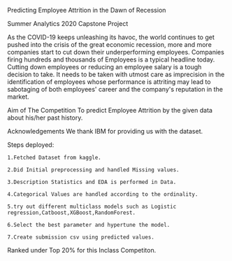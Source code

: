 Predicting Employee Attrition in the Dawn of Recession

Summer Analytics 2020 Capstone Project

As the COVID-19 keeps unleashing its havoc, the world continues to get pushed into the crisis of the great economic recession, more and more companies start to cut down their underperforming employees. Companies firing hundreds and thousands of Employees is a typical headline today. Cutting down employees or reducing an employee salary is a tough decision to take. It needs to be taken with utmost care as imprecision in the identification of employees whose performance is attriting may lead to sabotaging of both employees' career and the company's reputation in the market.

Aim of The Competition
To predict Employee Attrition by the given data about his/her past history.

Acknowledgements
We thank IBM for providing us with the dataset.


Steps deployed:

    1.Fetched Dataset from kaggle.

    2.Did Initial preprocessing and handled Missing values.

    3.Description Statistics and EDA is performed in Data.

    4.Categorical Values are handled according to the ordinality.

    5.try out different multiclass models such as Logistic regression,Catboost,XGBoost,RandomForest.

    6.Select the best parameter and hypertune the model.

    7.Create submission csv using predicted values.


Ranked under Top 20% for this Inclass Competiton.
